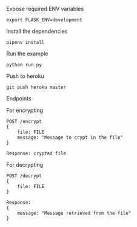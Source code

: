 Expose required ENV variables

    export FLASK_ENV=development
    
Install the dependencies

    pipenv install
    
Run the example
    
    python run.py
    
Push to heroku

    git push heroku master
    
Endpoints

For encrypting

    POST /encrypt
    {
        file: FILE
        message: "Message to crypt in the file"
    }
    
    Response: crypted file
    
For decrypting

    POST /decrypt
    {
        file: FILE
    }
    
    Response:
    {
        message: "Message retrieved from the file"
    }